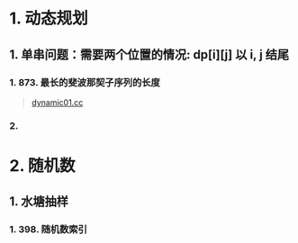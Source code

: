 # 1. 动态规划

## 1. 单串问题：需要两个位置的情况: dp[i][j] 以 i, j 结尾

### 1. 873. 最长的斐波那契子序列的长度

> [dynamic01.cc](./dynamic/dynamic01.cc)

### 2. 


# 2. 随机数

## 1. 水塘抽样

### 1. 398. 随机数索引